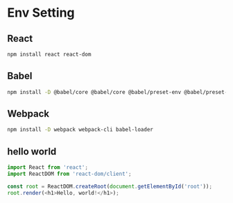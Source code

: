 # Env Setting

## React

```sh
npm install react react-dom 
```

## Babel

```sh
npm install -D @babel/core @babel/core @babel/preset-env @babel/preset-react
```

## Webpack

```sh
npm install -D webpack webpack-cli babel-loader
```

## hello world

```js
import React from 'react';
import ReactDOM from 'react-dom/client';

const root = ReactDOM.createRoot(document.getElementById('root'));
root.render(<h1>Hello, world!</h1>);
```